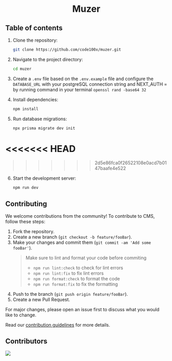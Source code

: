 <h1 align='center'>Muzer</h1>

## Table of contents

1. Clone the repository:
   ```bash
   git clone https://github.com/code100x/muzer.git
   ```
2. Navigate to the project directory:

   ```bash
   cd muzer
   ```

3. Create a `.env` file based on the `.env.example` file and configure the `DATABASE_URL` with your postgreSQL connection string and NEXT_AUTH = by running command in your terminal `openssl rand -base64 32`

4. Install dependencies:
   ```bash
   npm install
   ```
5. Run database migrations:
   ```bash
   npx prisma migrate dev init
   ```
<<<<<<< HEAD
=======
   
>>>>>>> 2d5e86fca0f26522108e0acd7b0147baafe4e522
6. Start the development server:
   ```bash
   npm run dev
   ```

## Contributing

We welcome contributions from the community! To contribute to CMS, follow these steps:

1. Fork the repository.
2. Create a new branch (`git checkout -b feature/fooBar`).
3. Make your changes and commit them (`git commit -am 'Add some fooBar'`).
   > Make sure to lint and format your code before commiting
   >
   > - `npm run lint:check` to check for lint errors
   > - `npm run lint:fix` to fix lint errors
   > - `npm run format:check` to format the code
   > - `npm run format:fix` to fix the formatting
4. Push to the branch (`git push origin feature/fooBar`).
5. Create a new Pull Request.

For major changes, please open an issue first to discuss what you would like to change.

Read our [contribution guidelines](./CONTRIBUTING.md) for more details.

## Contributors

<a href="https://github.com/code100x/muzer/graphs/contributors">
  <img src="https://contrib.rocks/image?repo=code100x/muzer&max=400&columns=20" />
</a>
